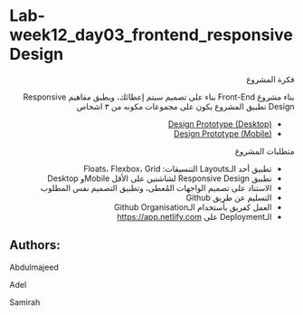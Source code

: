 # Lab-week12_day03_frontend_responsiveDesign
<div dir="rtl" align="right">
فكرة المشروع

بناء مشروع Front-End بناء على تصميم سيتم إعطائك، ويطبق مفاهيم Responsive Design 
تطبيق المشروع يكون على مجموعات مكونه من ٣ اشخاص
- <a href="https://xd.adobe.com/view/b644f3be-ce10-42ac-9b9c-fc7c19914081-e317/specs/">Design Prototype (Desktop)</a>
- <a href="https://xd.adobe.com/view/b644f3be-ce10-42ac-9b9c-fc7c19914081-e317/screen/f4ce35b8-df59-445f-bf24-26dbefb97312/">Design Prototype (Mobile)</a>

متطلبات المشروع
- تطبيق أحد الـLayouts التنسيقات: Floats، Flexbox، Grid
- تطبيق Responsive Design لشاشتين على الأقل Mobileو Desktop
- الاستناد على تصميم الواجهات المُعطى، وتطبيق التصميم نفس المطلوب
- التسليم عن طريق Github
- العمل كفريق بأستخدام الـGithub Organisation 
- الـDeployment على https://app.netlify.com




</div>

## Authors:
Abdulmajeed 

Adel

Samirah
